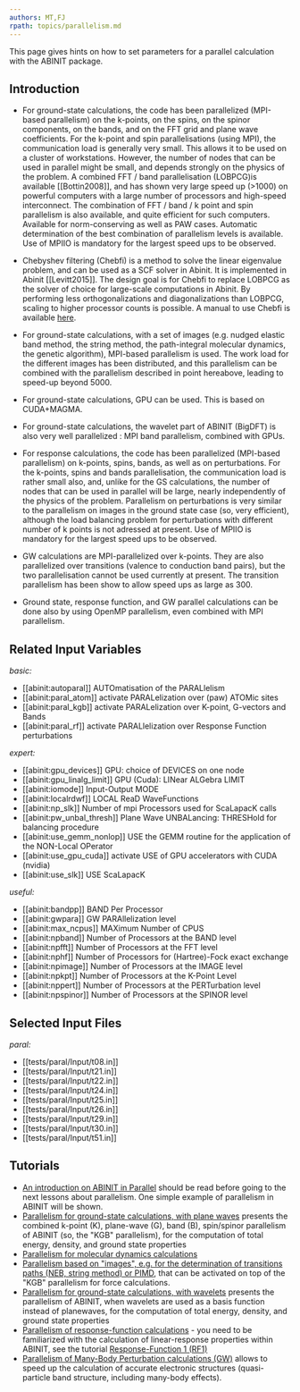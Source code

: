```yaml
---
authors: MT,FJ
rpath: topics/parallelism.md
---
```

<!--
This file is automatically generated by mksite.py. All changes will be lost.
Change the input yaml files or the python code
-->

This page gives hints on how to set parameters for a parallel calculation with the ABINIT package.

## Introduction

* For ground-state calculations, the code has been parallelized (MPI-based parallelism) on the k-points, on the spins, on the spinor components, on the bands, and on the FFT grid and plane wave coefficients. For the k-point and spin parallelisations (using MPI), the communication load is generally very small. This allows it to be used on a cluster of workstations. However, the number of nodes that can be used in parallel might be small, and depends strongly on the physics of the problem. A combined FFT / band parallelisation (LOBPCG)is available [[Bottin2008]], and has shown very large speed up (>1000) on powerful computers with a large number of processors and high-speed interconnect. The combination of FFT / band / k point and spin parallelism is also available, and quite efficient for such computers. Available for norm-conserving as well as PAW cases. Automatic determination of the best combination of parallelism levels is available. Use of MPIIO is mandatory for the largest speed ups to be observed. 
* Chebyshev filtering (Chebfi) is a method to solve the linear eigenvalue problem, and can be used as a SCF solver in Abinit. It is implemented in Abinit [[Levitt2015]]. The design goal is for Chebfi to replace LOBPCG as the solver of choice for large-scale computations in Abinit. By performing less orthogonalizations and diagonalizations than LOBPCG, scaling to higher processor counts is possible. A manual to use Chebfi is available [here](../documents/howto_chebfi.pdf). 
* For ground-state calculations, with a set of images (e.g. nudged elastic band method, the string method, the path-integral molecular dynamics, the genetic algorithm), MPI-based parallelism is used. The work load for the different images has been distributed, and this parallelism can be combined with the parallelism described in point hereabove, leading to speed-up beyond 5000. 
* For ground-state calculations, GPU can be used. This is based on CUDA+MAGMA. 
  

* For ground-state calculations, the wavelet part of ABINIT (BigDFT) is also very well parallelized : MPI band parallelism, combined with GPUs. 
* For response calculations, the code has been parallelized (MPI-based parallelism) on k-points, spins, bands, as well as on perturbations. For the k-points, spins and bands parallelisation, the communication load is rather small also, and, unlike for the GS calculations, the number of nodes that can be used in parallel will be large, nearly independently of the physics of the problem. Parallelism on perturbations is very similar to the parallelism on images in the ground state case (so, very efficient), although the load balancing problem for perturbations with different number of k points is not adressed at present. Use of MPIIO is mandatory for the largest speed ups to be observed. 
  

* GW calculations are MPI-parallelized over k-points. They are also parallelized over transitions (valence to conduction band pairs), but the two parallelisation cannot be used currently at present. The transition parallelism has been show to allow speed ups as large as 300. 
  

* Ground state, response function, and GW parallel calculations can be done also by using OpenMP parallelism, even combined with MPI parallelism. 



## Related Input Variables

*basic:*

- [[abinit:autoparal]]  AUTOmatisation of the PARALlelism
- [[abinit:paral_atom]]  activate PARALelization over (paw) ATOMic sites
- [[abinit:paral_kgb]]  activate PARALelization over K-point, G-vectors and Bands
- [[abinit:paral_rf]]  activate PARALlelization over Response Function perturbations
 
*expert:*

- [[abinit:gpu_devices]]  GPU: choice of DEVICES on one node
- [[abinit:gpu_linalg_limit]]  GPU (Cuda): LINear ALGebra LIMIT
- [[abinit:iomode]]  Input-Output MODE
- [[abinit:localrdwf]]  LOCAL ReaD WaveFunctions
- [[abinit:np_slk]]  Number of mpi Processors used for ScaLapacK calls
- [[abinit:pw_unbal_thresh]]  Plane Wave UNBALancing: THRESHold for balancing procedure
- [[abinit:use_gemm_nonlop]]  USE the GEMM routine for the application of the NON-Local OPerator
- [[abinit:use_gpu_cuda]]  activate USE of GPU accelerators with CUDA (nvidia)
- [[abinit:use_slk]]  USE ScaLapacK
 
*useful:*

- [[abinit:bandpp]]  BAND Per Processor
- [[abinit:gwpara]]  GW PARAllelization level
- [[abinit:max_ncpus]]  MAXimum Number of CPUS
- [[abinit:npband]]  Number of Processors at the BAND level
- [[abinit:npfft]]  Number of Processors at the FFT level
- [[abinit:nphf]]  Number of Processors for (Hartree)-Fock exact exchange
- [[abinit:npimage]]  Number of Processors at the IMAGE level
- [[abinit:npkpt]]  Number of Processors at the K-Point Level
- [[abinit:nppert]]  Number of Processors at the PERTurbation level
- [[abinit:npspinor]]  Number of Processors at the SPINOR level
 

## Selected Input Files

*paral:*

- [[tests/paral/Input/t08.in]]
- [[tests/paral/Input/t21.in]]
- [[tests/paral/Input/t22.in]]
- [[tests/paral/Input/t24.in]]
- [[tests/paral/Input/t25.in]]
- [[tests/paral/Input/t26.in]]
- [[tests/paral/Input/t29.in]]
- [[tests/paral/Input/t30.in]]
- [[tests/paral/Input/t51.in]]
 

## Tutorials

* [An introduction on ABINIT in Parallel](../../tutorial/generated_files/lesson_basepar.html) should be read before going to the next lessons about parallelism. One simple example of parallelism in ABINIT will be shown.
* [Parallelism for ground-state calculations, with plane waves](../../tutorial/generated_files/lesson_paral_gspw.html) presents the combined k-point (K), plane-wave (G), band (B), spin/spinor parallelism of ABINIT (so, the "KGB" parallelism), for the computation of total energy, density, and ground state properties 
* [Parallelism for molecular dynamics calculations](../../tutorial/generated_files/lesson_paral_moldyn.html)
* [Parallelism based on "images", e.g. for the determination of transitions paths (NEB, string method) or PIMD](../../tutorial/generated_files/lesson_paral_images.html), that can be activated on top of the "KGB" parallelism for force calculations.
* [Parallelism for ground-state calculations, with wavelets](../../tutorial/generated_files/lesson_paral_gswvl.html) presents the parallelism of ABINIT, when wavelets are used as a basis function instead of planewaves, for the computation of total energy, density, and ground state properties
* [Parallelism of response-function calculations](../../tutorial/generated_files/lesson_paral_dfpt.html) \- you need to be familiarized with the calculation of linear-response properties within ABINIT, see the tutorial [ Response-Function 1 (RF1)](../../tutorial/generated_files/lesson_rf1.html)
* [Parallelism of Many-Body Perturbation calculations (GW)](../../tutorial/generated_files/lesson_paral_mbt.html) allows to speed up the calculation of accurate electronic structures (quasi-particle band structure, including many-body effects).

